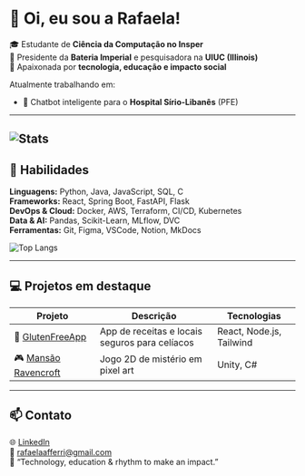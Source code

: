 # 👋 Oi, eu sou a Rafaela!

🎓 Estudante de **Ciência da Computação no Insper**  
💼 Presidente da **Bateria Imperial** e pesquisadora na **UIUC (Illinois)**  
🚀 Apaixonada por **tecnologia, educação e impacto social**  

Atualmente trabalhando em:
- 🤖 Chatbot inteligente para o **Hospital Sírio-Libanês** (PFE)

---
![Stats](https://github-readme-stats.vercel.app/api?username=gustavoribolla&show_icons=true&hide_rank=true&theme=radical&hide=stars,prs_reviewed&show=reviews,prs_merged_percentage&count_private=true)
---

## 🧠 Habilidades

**Linguagens:** Python, Java, JavaScript, SQL, C  
**Frameworks:** React, Spring Boot, FastAPI, Flask  
**DevOps & Cloud:** Docker, AWS, Terraform, CI/CD, Kubernetes  
**Data & AI:** Pandas, Scikit-Learn, MLflow, DVC  
**Ferramentas:** Git, Figma, VSCode, Notion, MkDocs  

![Top Langs](https://github-readme-stats.vercel.app/api/top-langs/?username=gustavoribolla&theme=radical&hide_progress=true)

---

## 💻 Projetos em destaque

| Projeto | Descrição | Tecnologias |
|----------|------------|--------------|
| 🍞 [GlutenFreeApp](https://github.com/seuusuario/glutenfree-app) | App de receitas e locais seguros para celíacos | React, Node.js, Tailwind |
| 🎮 [Mansão Ravencroft](https://github.com/seuusuario/mansao-ravencroft) | Jogo 2D de mistério em pixel art | Unity, C# |

---

## 📫 Contato

🌐 [LinkedIn](https://www.linkedin.com/in/rafaela-afférri-oliveira/)  
📧 rafaelaafferri@gmail.com  
💬 “Technology, education & rhythm to make an impact.”

